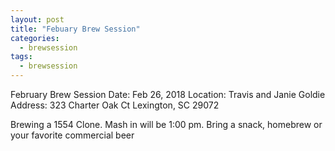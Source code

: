 ```yaml
---
layout: post
title: "Febuary Brew Session"
categories:
  - brewsession
tags:
  - brewsession
---
```

February Brew Session
Date:  Feb 26, 2018
Location:  Travis and Janie Goldie
Address:  323 Charter Oak Ct
          Lexington, SC 29072
          
 Brewing a 1554 Clone.  Mash in will be 1:00 pm.
 Bring a snack, homebrew or your favorite commercial beer
